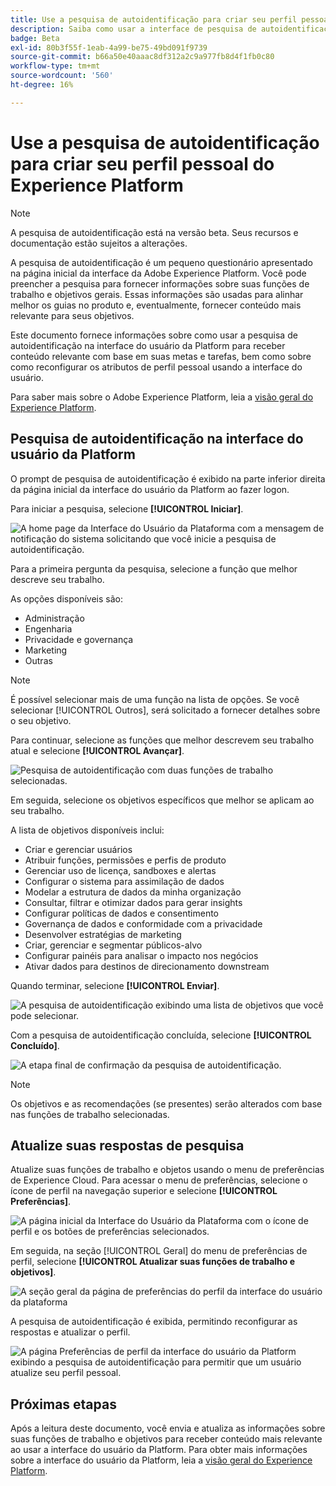```yaml
---
title: Use a pesquisa de autoidentificação para criar seu perfil pessoal de Experience Platform
description: Saiba como usar a interface de pesquisa de autoidentificação para receber conteúdo relevante com base em suas funções de trabalho e objetivos relacionados.
badge: Beta
exl-id: 80b3f55f-1eab-4a99-be75-49bd091f9739
source-git-commit: b66a50e40aaac8df312a2c9a977fb8d4f1fb0c80
workflow-type: tm+mt
source-wordcount: '560'
ht-degree: 16%

---
```


# Use a pesquisa de autoidentificação para criar seu perfil pessoal do Experience Platform

>[!NOTE]
>
>A pesquisa de autoidentificação está na versão beta. Seus recursos e documentação estão sujeitos a alterações.

A pesquisa de autoidentificação é um pequeno questionário apresentado na página inicial da interface da Adobe Experience Platform. Você pode preencher a pesquisa para fornecer informações sobre suas funções de trabalho e objetivos gerais. Essas informações são usadas para alinhar melhor os guias no produto e, eventualmente, fornecer conteúdo mais relevante para seus objetivos.

Este documento fornece informações sobre como usar a pesquisa de autoidentificação na interface do usuário da Platform para receber conteúdo relevante com base em suas metas e tarefas, bem como sobre como reconfigurar os atributos de perfil pessoal usando a interface do usuário.

Para saber mais sobre o Adobe Experience Platform, leia a [visão geral do Experience Platform](home.md).

## Pesquisa de autoidentificação na interface do usuário da Platform

O prompt de pesquisa de autoidentificação é exibido na parte inferior direita da página inicial da interface do usuário da Platform ao fazer logon.

Para iniciar a pesquisa, selecione **[!UICONTROL Iniciar]**.

![A home page da Interface do Usuário da Plataforma com a mensagem de notificação do sistema solicitando que você inicie a pesquisa de autoidentificação.](./images/survey/survey-prompt.png)

Para a primeira pergunta da pesquisa, selecione a função que melhor descreve seu trabalho.

As opções disponíveis são:

* Administração
* Engenharia
* Privacidade e governança
* Marketing
* Outras

>[!NOTE]
>
>É possível selecionar mais de uma função na lista de opções. Se você selecionar [!UICONTROL Outros], será solicitado a fornecer detalhes sobre o seu objetivo.

Para continuar, selecione as funções que melhor descrevem seu trabalho atual e selecione **[!UICONTROL Avançar]**.

![Pesquisa de autoidentificação com duas funções de trabalho selecionadas.](./images/survey/select-functions.png)

Em seguida, selecione os objetivos específicos que melhor se aplicam ao seu trabalho.

A lista de objetivos disponíveis inclui:

* Criar e gerenciar usuários
* Atribuir funções, permissões e perfis de produto
* Gerenciar uso de licença, sandboxes e alertas
* Configurar o sistema para assimilação de dados
* Modelar a estrutura de dados da minha organização
* Consultar, filtrar e otimizar dados para gerar insights
* Configurar políticas de dados e consentimento
* Governança de dados e conformidade com a privacidade
* Desenvolver estratégias de marketing
* Criar, gerenciar e segmentar públicos-alvo
* Configurar painéis para analisar o impacto nos negócios
* Ativar dados para destinos de direcionamento downstream

Quando terminar, selecione **[!UICONTROL Enviar]**.

![A pesquisa de autoidentificação exibindo uma lista de objetivos que você pode selecionar.](./images/survey/select-objectives.png)

Com a pesquisa de autoidentificação concluída, selecione **[!UICONTROL Concluído]**.

![A etapa final de confirmação da pesquisa de autoidentificação.](./images/survey/survey-complete.png)

>[!NOTE]
>
>Os objetivos e as recomendações (se presentes) serão alterados com base nas funções de trabalho selecionadas.

## Atualize suas respostas de pesquisa

Atualize suas funções de trabalho e objetos usando o menu de preferências de Experience Cloud. Para acessar o menu de preferências, selecione o ícone de perfil na navegação superior e selecione **[!UICONTROL Preferências]**.

![A página inicial da Interface do Usuário da Plataforma com o ícone de perfil e os botões de preferências selecionados.](./images/survey/preferences.png)

Em seguida, na seção [!UICONTROL Geral] do menu de preferências de perfil, selecione **[!UICONTROL Atualizar suas funções de trabalho e objetivos]**.

![A seção geral da página de preferências do perfil da interface do usuário da plataforma](./images/survey/update.png)

A pesquisa de autoidentificação é exibida, permitindo reconfigurar as respostas e atualizar o perfil.

![A página Preferências de perfil da interface do usuário da Platform exibindo a pesquisa de autoidentificação para permitir que um usuário atualize seu perfil pessoal.](./images/survey/new-survey.png)

## Próximas etapas

Após a leitura deste documento, você envia e atualiza as informações sobre suas funções de trabalho e objetivos para receber conteúdo mais relevante ao usar a interface do usuário da Platform. Para obter mais informações sobre a interface do usuário da Platform, leia a [visão geral do Experience Platform](home.md).
